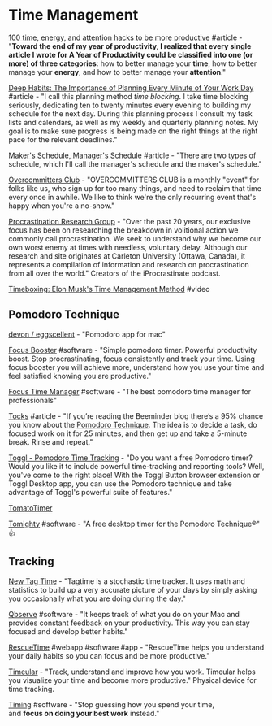 # Time Management

[100 time, energy, and attention hacks to be more productive](https://alifeofproductivity.com/100-time-energy-attention-hacks-will-make-productive/) \#article - "**Toward the end of my year of productivity, I realized that every single article I wrote for A Year of Productivity could be classified into one \(or more\) of three categories**: how to better manage your **time**, how to better manage your **energy**, and how to better manage your **attention**."

[Deep Habits: The Importance of Planning Every Minute of Your Work Day](http://www.calnewport.com/blog/2013/12/21/deep-habits-the-importance-of-planning-every-minute-of-your-work-day/) \#article - "I call this planning method _time blocking_. I take time blocking seriously, dedicating ten to twenty minutes every evening to building my schedule for the next day. During this planning process I consult my task lists and calendars, as well as my weekly and quarterly planning notes. My goal is to make sure progress is being made on the right things at the right  pace for the relevant deadlines."

[Maker's Schedule, Manager's Schedule](http://www.paulgraham.com/makersschedule.html) \#article - "There are two types of schedule, which I'll call the manager's schedule and the maker's schedule."

[Overcommitters Club](https://overcommitters.club/) - "OVERCOMMITTERS CLUB is a monthly "event" for folks like us, who sign up for too many things, and need to reclaim that time every once in awhile. We like to think we're the only recurring event that's happy when you're a no-show."

[Procrastination Research Group](https://www.procrastination.ca/) - "Over the past 20 years, our exclusive focus has been on researching the breakdown in volitional action we commonly call procrastination. We seek to understand why we become our own worst enemy at times with needless, voluntary delay. Although our research and site originates at Carleton University \(Ottawa, Canada\), it represents a compilation of information and research on procrastination from all over the world." Creators of the iProcrastinate podcast.

[Timeboxing: Elon Musk's Time Management Method](https://www.youtube.com/watch?v=fbAYK4KQrso) \#video

## Pomodoro Technique

[devon/eggscellent](https://github.com/devon/eggscellent) - "Pomodoro app for mac"

[Focus Booster](https://www.focusboosterapp.com/) \#software - "Simple pomodoro timer. Powerful productivity boost. Stop procrastinating, focus consistently and track your time. Using focus booster you will achieve more, understand how you use your time and feel satisfied knowing you are productive."

[Focus Time Manager](https://masterbuilders.io/focus) \#software - "The best pomodoro time manager for professionals"

[Tocks](https://blog.beeminder.com/tocks/) \#article - "If you’re reading the Beeminder blog there’s a 95% chance you know about the [Pomodoro Technique](http://en.wikipedia.org/wiki/Pomodoro_Technique). The idea is to decide a task, do focused work on it for 25 minutes, and then get up and take a 5-minute break. Rinse and repeat."

[Toggl - Pomodoro Time Tracking](https://toggl.com/pomodoro-timer-toggl/) - "Do you want a free Pomodoro timer? Would you like it to include powerful time-tracking and reporting tools? Well, you've come to the right place! With the Toggl Button browser extension or Toggl Desktop app, you can use the Pomodoro technique and take advantage of Toggl's powerful suite of features."

[TomatoTimer](https://tomato-timer.com/)

[Tomighty](http://tomighty.org/) \#software - "A free desktop timer for the Pomodoro Technique®" 👍

## Tracking

[New Tag Time](https://newtagtime.com/) - "Tagtime is a stochastic time tracker. It uses math and statistics to build up a very accurate picture of your days by simply asking you occasionally what you are doing during the day."

[Qbserve](https://qotoqot.com/qbserve/) \#software - "It keeps track of what you do on your Mac and provides constant feedback on your productivity. This way you can stay focused and develop better habits."

[RescueTime](https://www.rescuetime.com/) \#webapp \#software \#app - "RescueTime helps you understand your daily habits so you can focus and be more productive."

[Timeular](https://timeular.com/?ref=producthunt) - "Track, understand and improve how you work. Timeular helps you visualize your time and become more productive." Physical device for time tracking.

[Timing](https://timingapp.com/?lang=en) \#software - "Stop guessing how you spend your time,  
and **focus on doing your best work** instead."

